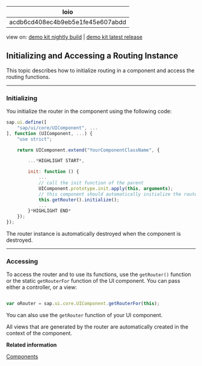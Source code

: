 <!-- loioacdb6cd408ec4b9eb5e1fe45e607abdd -->

| loio |
| -----|
| acdb6cd408ec4b9eb5e1fe45e607abdd |

<div id="loio">

view on: [demo kit nightly build](https://openui5nightly.hana.ondemand.com/#/topic/acdb6cd408ec4b9eb5e1fe45e607abdd) | [demo kit latest release](https://openui5.hana.ondemand.com/#/topic/acdb6cd408ec4b9eb5e1fe45e607abdd)</div>

## Initializing and Accessing a Routing Instance

This topic describes how to initialize routing in a component and access the routing functions.

***

### Initializing

You initialize the router in the component using the following code:

``` js
sap.ui.define([
    "sap/ui/core/UIComponent", ...
], function (UIComponent, ...) {
    "use strict";

    return UIComponent.extend("YourComponentClassName", {

        ...*HIGHLIGHT START*,

        init: function () {
            ...
            // call the init function of the parent
            UIComponent.prototype.init.apply(this, arguments);
            // this component should automatically initialize the router
            this.getRouter().initialize();
            ...
        }*HIGHLIGHT END*
    });
});
```

The router instance is automatically destroyed when the component is destroyed.

***

### Accessing

To access the router and to use its functions, use the `getRouter()` function or the static `getRouterFor` function of the UI component. You can pass either a controller, or a view:

``` js

var oRouter = sap.ui.core.UIComponent.getRouterFor(this);
```

You can also use the `getRouter` function of your UI component.

All views that are generated by the router are automatically created in the context of the component.

**Related information**  


[Components](Components_958ead5.md)

